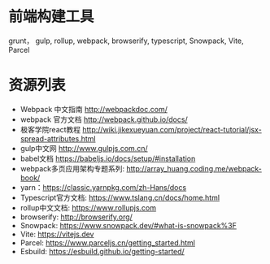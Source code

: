 # 前端构建工具  
grunt， gulp, rollup, webpack, browserify, typescript, Snowpack, Vite, Parcel

# 资源列表
* Webpack 中文指南
  http://webpackdoc.com/
* webpack 官方文档
  http://webpack.github.io/docs/
* 极客学院react教程
  http://wiki.jikexueyuan.com/project/react-tutorial/jsx-spread-attributes.html
* gulp中文网
  http://www.gulpjs.com.cn/
* babel文档
  https://babeljs.io/docs/setup/#installation
* webpack多页应用架构专题系列: http://array_huang.coding.me/webpack-book/
* yarn：https://classic.yarnpkg.com/zh-Hans/docs  
* Typescript官方文档: https://www.tslang.cn/docs/home.html  
* rollup中文文档: https://www.rollupjs.com  
* browserify: http://browserify.org/ 
* Snowpack: https://www.snowpack.dev/#what-is-snowpack%3F  
* Vite: https://vitejs.dev  
* Parcel: https://www.parceljs.cn/getting_started.html 
* Esbuild: https://esbuild.github.io/getting-started/

